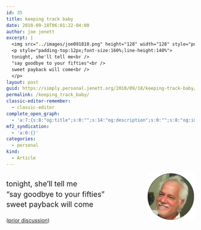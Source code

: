 ```yaml
---
id: 35
title: keeping track baby
date: 2010-09-18T06:01:22-04:00
author: joe jenett
excerpt: |
  <img src="../images/joe091810.png" height="128" width="128" style="position:relative;float:right;border:none;" alt="keeping track baby" />
  <p style="padding-top:12px;font-size:160%;line-height:140%">
  tonight, she'll tell me<br />
  "say goodbye to your fifties"<br />
  sweet payback will come<br />
  </p>
layout: post
guid: https://simply.personal.jenett.org/2010/09/18/keeping-track-baby/
permalink: /keeping_track_baby/
classic-editor-remember:
  - classic-editor
complete_open_graph:
  - 'a:7:{s:8:"og:title";s:0:"";s:14:"og:description";s:0:"";s:8:"og:image";s:0:"";s:7:"og:type";s:0:"";s:12:"twitter:card";s:7:"summary";s:19:"twitter:description";s:0:"";s:15:"twitter:creator";s:0:"";}'
mf2_syndication:
  - 'a:0:{}'
categories:
  - personal
kind:
  - Article
---
```

<img loading="lazy" src="../images/joe091810.png" height="128" width="128" style="position:relative;float:right;border:none;" alt="keeping track baby" />

<p style="padding-top:12px;font-size:140%;line-height:140%">
  tonight, she’ll tell me<br /> &#8220;say goodbye to your fifties&#8221;<br /> sweet payback will come
</p>

([prior discussion](https://disqus.com/home/discussion/jenettsimplypersonal/jenettsimplypersonal_keeping_track_baby/))
